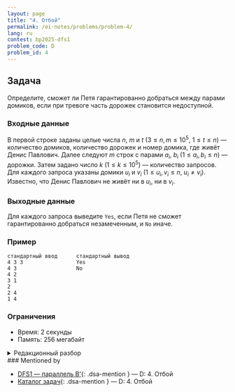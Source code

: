 ```yaml
---
layout: page
title: "4. Отбой"
permalink: /oi-notes/problems/problem-4/
lang: ru
contest: bp2025-dfs1
problem_code: D
problem_id: 4
---
```


## Задача

Определите, сможет ли Петя гарантированно добраться между парами домиков, если при тревоге часть дорожек становится недоступной.

### Входные данные

В первой строке заданы целые числа $n$, $m$ и $t$ ($3 \leqslant n, m \leqslant 10^5$, $1 \leqslant t \leqslant n$) — количество домиков, количество дорожек и номер домика, где живёт Денис Павлович. Далее следуют $m$ строк с парами $a_i$, $b_i$ ($1 \leqslant a_i, b_i \leqslant n$) — дорожки. Затем задано число $k$ ($1 \leqslant k \leqslant 10^5$) — количество запросов. Для каждого запроса указаны домики $u_i$ и $v_i$ ($1 \leqslant u_i, v_i \leqslant n$, $u_i \ne v_i$). Известно, что Денис Павлович не живёт ни в $u_i$, ни в $v_i$.

### Выходные данные

Для каждого запроса выведите `Yes`, если Петя не сможет гарантированно добраться незамеченным, и `No` иначе.

### Пример

```
стандартный ввод      стандартный вывод
4 3 3                 Yes
4 3                   No
4 2
3 1
2
2 4
1 4
```

### Ограничения

- Время: 2 секунды
- Память: 256 мегабайт

<details class="dsa-toggle">
<summary>Редакционный разбор</summary>

Петя теряет контроль только в одном случае: он проходит через домик $t$. Тогда преподаватели перекрывают произвольные $\lfloor m/2 \rfloor$ дорожек, и Петя не может знать, какие именно. Значит, единственная гарантия — выбрать маршрут, который полностью избегает вершину $t$.

Поэтому задача сводится к проверке, лежат ли $u_i$ и $v_i$ в одной компоненте связности графа без вершины $t$. Строим граф, удаляем $t$ (просто не добавляем его в обход) и запускаем DFS/BFS. Получаем номер компоненты для каждой вершины. Для запроса отвечаем «Yes», если номера компонент различаются (значит, путь без $t$ отсутствует и Петя гарантированно попадёт в поле зрения) и «No» иначе.

Предобработка выполняется за $O(n + m)$. Ответы на запросы — по $O(1)$.

</details>
### Mentioned by

<!-- dsa-mentioned-by:start -->
- [DFS1 — параллель B'](../../../bp2025/contests/dfs1/){: .dsa-mention } — D: 4. Отбой
- [Каталог задач](../../../problems/){: .dsa-mention } — D: 4. Отбой
<!-- dsa-mentioned-by:end -->

